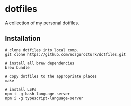 dotfiles
========

A collection of my personal dotfiles. 

Installation
------------

    # clone dotfiles into local comp.
    git clone https://github.com/nozgurozturk/dotfiles.git

    # install all brew dependencies
    brew bundle

    # copy dotfiles to the appropriate places
    make
    
    # install LSPs
    npm i -g bash-language-server
    npm i -g typescript-language-server

